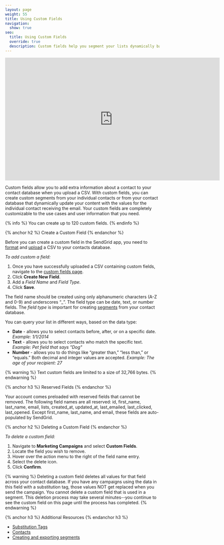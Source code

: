 ```yaml
---
layout: page
weight: 55
title: Using Custom Fields
navigation:
  show: true
seo:
  title: Using Custom Fields
  override: true
  description: Custom fields help you segment your lists dynamically based on your user information.
---
```


<iframe src="https://player.vimeo.com/video/120709155" width="700" height="400" frameborder="0" webkitallowfullscreen mozallowfullscreen allowfullscreen></iframe>

Custom fields allow you to add extra information about a contact to your contact database when you upload a CSV. With custom fields, you can create custom segments from your individual contacts or from your contact database that dynamically update your content with the values for the individual contact receiving the email. Your custom fields are completely customizable to the use cases and user information that you need.

{% info %}
You can create up to 120 custom fields.
{% endinfo %}

{% anchor h2 %}
Create a Custom Field
{% endanchor %}

Before you can create a custom field in the SendGrid app, you need to [format](https://sendgrid.com/docs/User_Guide/Marketing_Campaigns/contacts.html#-Formatting-a-CSV) and [upload](https://sendgrid.com/docs/User_Guide/Marketing_Campaigns/contacts.html#-Uploading-a-CSV) a CSV to your contacts database. 

*To add custom a field:* 

1. Once you have successfully uploaded a CSV containing custom fields, navigate to the [custom fields page]({{site.marketing_campaigns_url}}/custom_fields).  
1. Click **Create New Field**. 
1. Add a *Field Name* and *Field Type*. 
1. Click **Save**. 

The field name should be created using only alphanumeric characters (A-Z and 0-9) and underscores “_”. The field type can
be date, text, or number fields. The *field type* is important for creating [segments](https://sendgrid.com/docs/User_Guide/Marketing_Campaigns/lists.html) from your contact
database. 

You can query your list in different ways, based on the data type:

* **Date** - allows you to select contacts before, after, or on a specific date. *Example: 1/1/2014*
* **Text** - allows you to select contacts who match the specific text. *Example: Pet field that says "Dog"*
* **Number** - allows you to do things like “greater than,” “less than,” or “equals.” Both decimal and integer values are accepted. *Example: The age of your recipient: 27*

{% warning %}
Text custom fields are limited to a size of 32,766 bytes.
{% endwarning %}

{% anchor h3 %}
Reserved Fields
{% endanchor %}

Your account comes preloaded with reserved fields that cannot be removed. The following field names are all reserved: id, first_name, last_name, email, lists, created_at, updated_at, last_emailed, last_clicked, last_opened. Except first_name, last_name, and email, these fields are auto-populated by SendGrid. 

{% anchor h2 %}
Deleting a Custom Field
{% endanchor %}

*To delete a custom field:*

1. Navigate to **Marketing Campaigns** and select **Custom Fields**.
1. Locate the field you wish to remove.
1. Hover over the action menu to the right of the field name entry.
1. Select the delete icon. 
1. Click **Confirm**.

{% warning %}
Deleting a custom field deletes all values for that field across your contact database. If you have any campaigns using the data in this field with a substitution tag, those values NOT get replaced when you send the campaign. You cannot delete a custom field that is used in a segment. This deletion process may take several minutes--you continue to see the custom field on this page until the process has completed.
{% endwarning %}

{% anchor h3 %}
Additional Resources
{% endanchor h3 %}

- [Substitution Tags](https://sendgrid.com/docs/User_Guide/Marketing_Campaigns/design_editor.html#-Using-Substitution-Tags)
- [Contacts](https://sendgrid.com/docs/User_Guide/Marketing_Campaigns/contacts.html)
- [Creating and exporting segments](https://sendgrid.com/docs/User_Guide/Marketing_Campaigns/lists.html)

